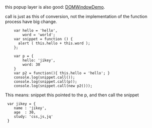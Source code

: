 this popup layer is also good: [DOMWindowDemo](http://swip.codylindley.com/DOMWindowDemo.html).

call is just as this of conversion, not the implementation of the function process have big change.

        var hello = 'hello',
            word = 'world';
        var snippet = function () {
          alert ( this.hello + this.word );
        };

        var p = {
            hello: 'jikey',
            word: 30
        }
        var p2 = function(){ this.hello = 'hello'; }
        console.log(snippet.call());
        console.log(snippet.call(p));
        console.log(snippet.call(new p2()));
This means: snippet this pointed to the p, and then call the snippet

     var jikey = {
        name : 'jikey',
        age  : 30,
        study: 'css,js,jq'
     }